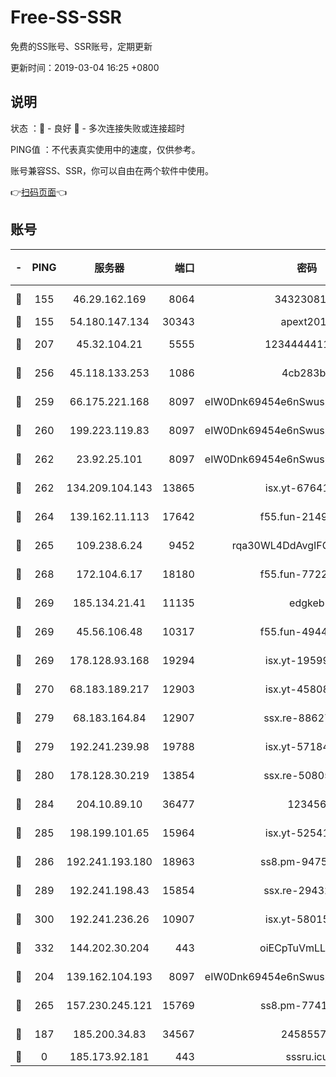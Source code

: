 # Free-SS-SSR

免费的SS账号、SSR账号，定期更新

更新时间：2019-03-04 16:25 +0800

## 说明

状态     ：🙂 - 良好 🙁 - 多次连接失败或连接超时

PING值   ：不代表真实使用中的速度，仅供参考。

账号兼容SS、SSR，你可以自由在两个软件中使用。

👉[扫码页面](https://liesauer.github.io/free-ss-ssr.github.io/)👈

## 账号

|-|PING|服务器|端口|密码|加密方式|区域|
|:----:|:----:|:-----:|-----:|:----:|:----:|:----:|
|🙂|155|46.29.162.169|8064|3432308177|aes-256-cfb|RU|
|🙂|155|54.180.147.134|30343|apext2019|chacha20|KR|
|🙂|207|45.32.104.21|5555|1234444411111|aes-256-cfb|SG|
|🙂|256|45.118.133.253|1086|4cb283b8|aes-256-cfb|SG|
|🙂|259|66.175.221.168|8097|eIW0Dnk69454e6nSwuspv9DmS201tQ0D|aes-256-cfb|US|
|🙂|260|199.223.119.83|8097|eIW0Dnk69454e6nSwuspv9DmS201tQ0D|aes-256-cfb|US|
|🙂|262|23.92.25.101|8097|eIW0Dnk69454e6nSwuspv9DmS201tQ0D|aes-256-cfb|US|
|🙂|262|134.209.104.143|13865|isx.yt-67641153|aes-256-cfb|SG|
|🙂|264|139.162.11.113|17642|f55.fun-21493744|aes-256-cfb|SG|
|🙂|265|109.238.6.24|9452|rqa30WL4DdAvgIFG6Fs3znzTa|aes-256-cfb|FR|
|🙂|268|172.104.6.17|18180|f55.fun-77228320|aes-256-cfb|US|
|🙂|269|185.134.21.41|11135|edgkeb|aes-256-cfb|GB|
|🙂|269|45.56.106.48|10317|f55.fun-49448952|aes-256-cfb|US|
|🙂|269|178.128.93.168|19294|isx.yt-19599027|aes-256-cfb|SG|
|🙂|270|68.183.189.217|12903|isx.yt-45808180|aes-256-cfb|SG|
|🙂|279|68.183.164.84|12907|ssx.re-88627570|aes-256-cfb|US|
|🙂|279|192.241.239.98|19788|isx.yt-57184627|aes-256-cfb|US|
|🙂|280|178.128.30.219|13854|ssx.re-50805835|aes-256-cfb|SG|
|🙂|284|204.10.89.10|36477|123456|aes-256-cfb|US|
|🙂|285|198.199.101.65|15964|isx.yt-52541316|aes-256-cfb|US|
|🙂|286|192.241.193.180|18963|ss8.pm-94752333|aes-256-cfb|US|
|🙂|289|192.241.198.43|15854|ssx.re-29432416|aes-256-cfb|US|
|🙂|300|192.241.236.26|10907|isx.yt-58015517|aes-256-cfb|US|
|🙂|332|144.202.30.204|443|oiECpTuVmLLxk4Ts|aes-256-cfb|US|
|🙂|204|139.162.104.193|8097|eIW0Dnk69454e6nSwuspv9DmS201tQ0D|aes-256-cfb|JP|
|🙂|265|157.230.245.121|15769|ss8.pm-77417708|aes-256-cfb|SG|
|🙁|187|185.200.34.83|34567|24585575|aes-256-cfb|US|
|🙁|0|185.173.92.181|443|sssru.icu|rc4-md5|RU|

